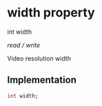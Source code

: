 


# width property







int width
  
_<span class="feature">read / write</span>_



<p>Video resolution width</p>



## Implementation

```dart
int width;
```







